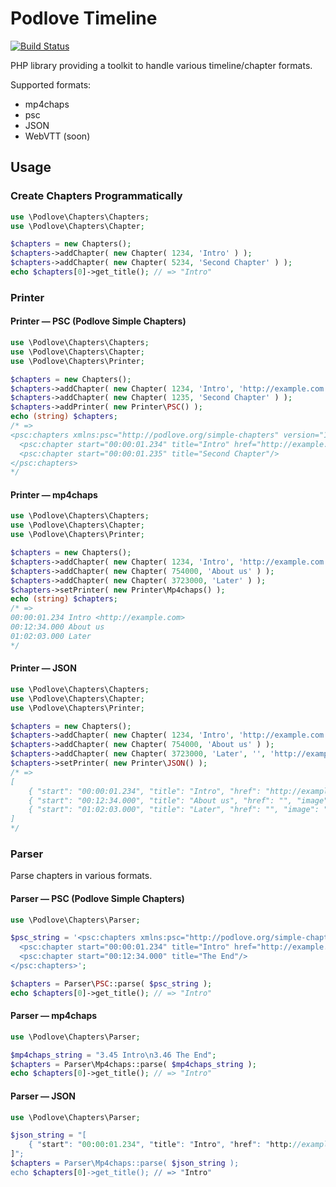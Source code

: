 # Podlove Timeline

[![Build Status](https://travis-ci.org/podlove/podlove-timeline.png?branch=master)](https://travis-ci.org/podlove/podlove-timeline)

PHP library providing a toolkit to handle various timeline/chapter formats.

Supported formats:

- mp4chaps
- psc
- JSON
- WebVTT (soon)

## Usage

### Create Chapters Programmatically

```php
use \Podlove\Chapters\Chapters;
use \Podlove\Chapters\Chapter;

$chapters = new Chapters();
$chapters->addChapter( new Chapter( 1234, 'Intro' ) );
$chapters->addChapter( new Chapter( 5234, 'Second Chapter' ) );
echo $chapters[0]->get_title(); // => "Intro"
```

### Printer

#### Printer — PSC (Podlove Simple Chapters)

```php
use \Podlove\Chapters\Chapters;
use \Podlove\Chapters\Chapter;
use \Podlove\Chapters\Printer;

$chapters = new Chapters();
$chapters->addChapter( new Chapter( 1234, 'Intro', 'http://example.com' ) );
$chapters->addChapter( new Chapter( 1235, 'Second Chapter' ) );
$chapters->addPrinter( new Printer\PSC() );
echo (string) $chapters;
/* =>
<psc:chapters xmlns:psc="http://podlove.org/simple-chapters" version="1.2">
  <psc:chapter start="00:00:01.234" title="Intro" href="http://example.com"/>
  <psc:chapter start="00:00:01.235" title="Second Chapter"/>
</psc:chapters>
*/
```

#### Printer — mp4chaps

```php
use \Podlove\Chapters\Chapters;
use \Podlove\Chapters\Chapter;
use \Podlove\Chapters\Printer;

$chapters = new Chapters();
$chapters->addChapter( new Chapter( 1234, 'Intro', 'http://example.com' ) );
$chapters->addChapter( new Chapter( 754000, 'About us' ) );
$chapters->addChapter( new Chapter( 3723000, 'Later' ) );
$chapters->setPrinter( new Printer\Mp4chaps() );
echo (string) $chapters;
/* =>
00:00:01.234 Intro <http://example.com>
00:12:34.000 About us
01:02:03.000 Later
*/
```

#### Printer — JSON

```php
use \Podlove\Chapters\Chapters;
use \Podlove\Chapters\Chapter;
use \Podlove\Chapters\Printer;

$chapters = new Chapters();
$chapters->addChapter( new Chapter( 1234, 'Intro', 'http://example.com' ) );
$chapters->addChapter( new Chapter( 754000, 'About us' ) );
$chapters->addChapter( new Chapter( 3723000, 'Later', '', 'http://example.com/foo.jpg' ) );
$chapters->setPrinter( new Printer\JSON() );
/* =>
[
	{ "start": "00:00:01.234", "title": "Intro", "href": "http://example.com", "image": "" },
	{ "start": "00:12:34.000", "title": "About us", "href": "", "image": "" },
	{ "start": "01:02:03.000", "title": "Later", "href": "", "image": "http://example.com/foo.jpg" }
]
*/
```

### Parser

Parse chapters in various formats.

#### Parser — PSC (Podlove Simple Chapters)

```php 
use \Podlove\Chapters\Parser;

$psc_string = '<psc:chapters xmlns:psc="http://podlove.org/simple-chapters" version="1.2">
  <psc:chapter start="00:00:01.234" title="Intro" href="http://example.com"/>
  <psc:chapter start="00:12:34.000" title="The End"/>
</psc:chapters>';

$chapters = Parser\PSC::parse( $psc_string );
echo $chapters[0]->get_title(); // => "Intro"
```

#### Parser — mp4chaps

```php
use \Podlove\Chapters\Parser;

$mp4chaps_string = "3.45 Intro\n3.46 The End";
$chapters = Parser\Mp4chaps::parse( $mp4chaps_string );
echo $chapters[0]->get_title(); // => "Intro"
```

#### Parser — JSON

```php
use \Podlove\Chapters\Parser;

$json_string = "[
	{ "start": "00:00:01.234", "title": "Intro", "href": "http://example.com" },
]";
$chapters = Parser\Mp4chaps::parse( $json_string );
echo $chapters[0]->get_title(); // => "Intro"
```
